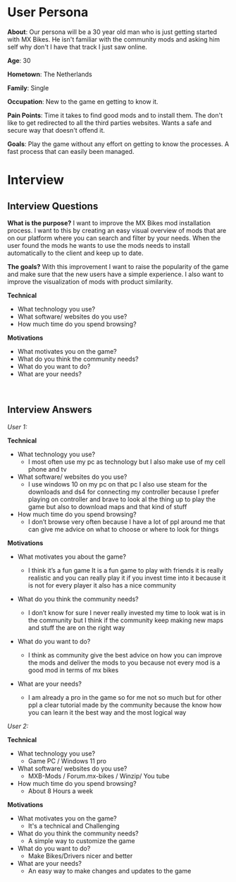 # User Persona

**About**: 
Our persona will be a 30 year old man who is just getting started with MX Bikes. He isn't familiar with the community mods and asking him self why don't I have that track I just saw online.

**Age**: 30

**Hometown**: The Netherlands

**Family**: Single

**Occupation**: New to the game en getting to know it.

**Pain Points**: Time it takes to find good mods and to install them. The don't like to get redirected to all the third parties websites. Wants a safe and secure way that doesn't offend it.

**Goals**: Play the game without any effort on getting to know the processes. A fast process that can easily been managed.


# Interview
## Interview Questions
**What is the purpose?**
I want to improve the MX Bikes mod installation process. I want to this by creating an easy visual overview of mods that are on our platform where you can search and filter by your needs.  When the user found the mods he wants to use the mods needs to install automatically to the client and keep up to date.

**The goals?**
With this improvement I want to raise the popularity of the game and make sure that the new users have a simple experience. I also want to improve the visualization of mods with product similarity.

**Technical**
- What technology you use?
- What software/ websites do you use?
- How much time do you spend browsing?

**Motivations**
- What motivates you on the game?
- What do you think the community needs?
- What do you want to do?
- What are your needs?

<br>

## Interview Answers
*User 1:*

**Technical**
- What technology you use?
    - I most often use my pc as technology but I also make use of my cell phone and tv 
- What software/ websites do you use?
    - I use windows 10 on my pc on that pc I also use steam for the downloads and ds4 for connecting my controller because I prefer playing on controller and brave to look al the thing up to play the game but also to download maps and that kind of stuff
- How much time do you spend browsing?
    - I don’t browse very often because I have a lot of ppl around me that can give me advice on what to choose or where to look for things

**Motivations**
- What motivates you about the game?
    - I think it’s a fun game It is a fun game to play with friends it is really realistic and you can really play it if you invest time into it because it is not for every player it also has a nice community  
- What do you think the community needs?
    - I don’t know for sure I never really invested my time to look wat is in the community but I think if the community keep making new maps and stuff the are on the right way
- What do you want to do?
    - I think as community give the best advice on how you can improve the mods and deliver the mods to you because not every mod is a good mod in terms of mx bikes

- What are your needs?
    - I am already a pro in the game so for me not so much but for other ppl a clear tutorial made by the community because the know how you can learn it the best way and the most logical way 

*User 2:*

**Technical**
- What technology you use?
    - Game PC  / Windows 11 pro
- What software/ websites do you use?
    - MXB-Mods / Forum.mx-bikes / Winzip/ You tube
- How much time do you spend browsing?
    - About 8 Hours a week

**Motivations**
- What motivates you on the game?
    - It's a technical and Challenging
- What do you think the community needs?
    - A simple way to customize the game
- What do you want to do?
    - Make Bikes/Drivers nicer and better
- What are your needs?
    - An easy way to make changes and updates to the game
